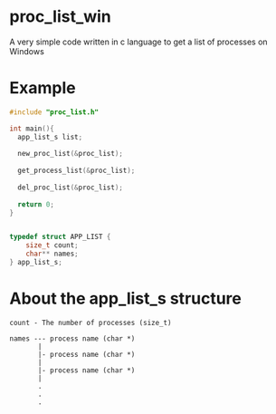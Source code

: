 # proc_list_win
A very simple code written in c language to get a list of processes on Windows

# Example

``` c
#include "proc_list.h"

int main(){
  app_list_s list;
  
  new_proc_list(&proc_list);
  
  get_process_list(&proc_list);
 
  del_proc_list(&proc_list);
  
  return 0;
}
```



``` c

typedef struct APP_LIST {
    size_t count;
    char** names;
} app_list_s;

```

# About the app_list_s structure
```
count - The number of processes (size_t)

names --- process name (char *)
       |
       |- process name (char *)
       |
       |- process name (char *)
       |
       .
       .
       .
```
